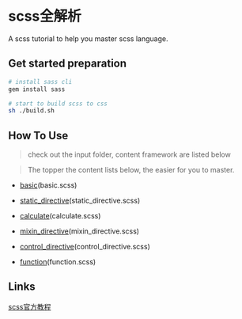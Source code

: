 # scss全解析

A scss tutorial to help you master scss language.

## Get started preparation

```bash
# install sass cli
gem install sass

# start to build scss to css
sh ./build.sh

```

## How To Use

> check out the input folder, content framework are listed below

> The topper the content lists below, the easier for you to master.

- [basic](./input)(basic.scss)

- [static_directive](./input)(static_directive.scss)

- [calculate](./input)(calculate.scss)

- [mixin_directive](./input)(mixin_directive.scss)

- [control_directive](./input)(control_directive.scss)

- [function](./input)(function.scss)

## Links

[scss官方教程](http://sass-lang.com/)